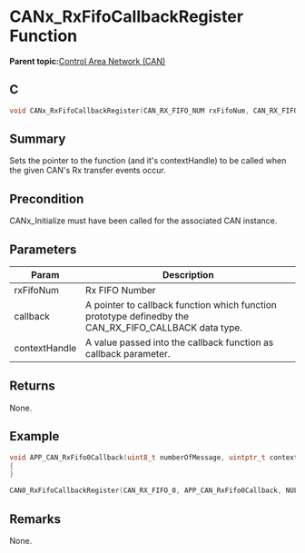 # CANx\_RxFifoCallbackRegister Function

**Parent topic:**[Control Area Network \(CAN\)](GUID-B5AC476B-B06A-4C89-AB15-1BB515862877.md)

## C

```c
void CANx_RxFifoCallbackRegister(CAN_RX_FIFO_NUM rxFifoNum, CAN_RX_FIFO_CALLBACK callback, uintptr_t contextHandle) // x - Instance of the CAN peripheral
```

## Summary

Sets the pointer to the function \(and it's contextHandle\) to be called when the given CAN's Rx transfer events occur.

## Precondition

CANx\_Initialize must have been called for the associated CAN instance.

## Parameters

|Param|Description|
|-----|-----------|
|rxFifoNum|Rx FIFO Number|
|callback|A pointer to callback function which function prototype definedby the CAN\_RX\_FIFO\_CALLBACK data type.|
|contextHandle|A value passed into the callback function as callback parameter.|

## Returns

None.

## Example

```c
void APP_CAN_RxFifo0Callback(uint8_t numberOfMessage, uintptr_t context)
{
}

CAN0_RxFifoCallbackRegister(CAN_RX_FIFO_0, APP_CAN_RxFifo0Callback, NULL);
```

## Remarks

None.

